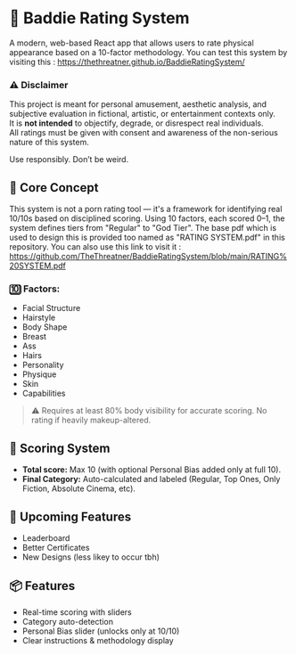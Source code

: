 # 💯 Baddie Rating System

A modern, web-based React app that allows users to rate physical appearance based on a 10-factor methodology. 
You can test this system by visiting this : https://thethreatner.github.io/BaddieRatingSystem/

### ⚠️ Disclaimer

This project is meant for personal amusement, aesthetic analysis, and subjective evaluation in fictional, artistic, or entertainment contexts only.  
It is **not intended** to objectify, degrade, or disrespect real individuals.  
All ratings must be given with consent and awareness of the non-serious nature of this system.  

Use responsibly. Don’t be weird.

## 🧠 Core Concept

This system is not a porn rating tool — it's a framework for identifying real 10/10s based on disciplined scoring. Using 10 factors, each scored 0–1, the system defines tiers from "Regular" to "God Tier". The base pdf which is used to design this is provided too named as "RATING SYSTEM.pdf" in this repository. You can also use this link to visit it : https://github.com/TheThreatner/BaddieRatingSystem/blob/main/RATING%20SYSTEM.pdf

### 🔟 Factors:
- Facial Structure
- Hairstyle
- Body Shape
- Breast
- Ass
- Hairs
- Personality
- Physique
- Skin
- Capabilities

> ⚠️ Requires at least 80% body visibility for accurate scoring. No rating if heavily makeup-altered.

## 🧮 Scoring System

- **Total score:** Max 10 (with optional Personal Bias added only at full 10).
- **Final Category:** Auto-calculated and labeled (Regular, Top Ones, Only Fiction, Absolute Cinema, etc).

## 💠 Upcoming Features 

- Leaderboard
- Better Certificates
- New Designs (less likey to occur tbh)

## 📦 Features

- Real-time scoring with sliders
- Category auto-detection
- Personal Bias slider (unlocks only at 10/10)
- Clear instructions & methodology display
